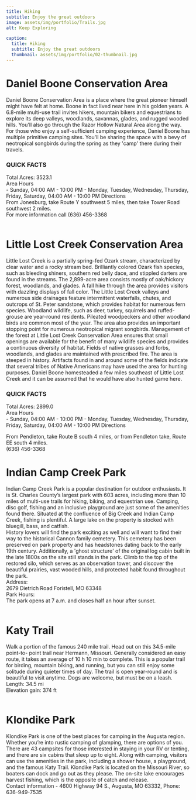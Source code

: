 ```yaml
---
title: Hiking
subtitle: Enjoy the great outdoors
image: assets/img/portfolio/Trails.jpg
alt: Keep Exploring

caption:
  title: Hiking
  subtitle: Enjoy the great outdoors
  thumbnail: assets/img/portfolio/02-thumbnail.jpg
---
```

<h1>Daniel Boone Conservation Area</h1>

Daniel Boone Conservation Area is a place where the great pioneer himself might have felt at
home. Boone in fact lived near here in his golden years. A 6.8-mile multi-use trail invites hikers,
mountain bikers and equestrians to explore its deep valleys, woodlands, savannas, glades, and
rugged wooded hills. You'll also go through the Razor Hollow Natural Area along the way. For
those who enjoy a self-sufficient camping experience, Daniel Boone has multiple primitive
camping sites. You'll be sharing the space with a bevy of neotropical songbirds during the
spring as they 'camp' there during their travels.<br>

<h3>QUICK FACTS</h3>
Total Acres: 3523.1<br>
Area Hours<br>
- Sunday, 04:00 AM - 10:00 PM
- Monday, Tuesday, Wednesday, Thursday, Friday, Saturday, 04:00 AM - 10:00 PM
Directions<br>
From Jonesburg, take Route Y southwest 5 miles, then take Tower Road southwest 2 miles.<br>
For more information call
(636) 456-3368<br><br>

<h1>Little Lost Creek Conservation Area</h1>
Little Lost Creek is a partially spring-fed Ozark stream, characterized by clear water and a rocky
stream bed. Brilliantly colored Ozark fish species, such as bleeding shiners, southern red belly
dace, and stippled darters are found in the streams. The 2,899-acre area consists mostly of
oak/hickory forest, woodlands, and glades. A fall hike through the area provides visitors with
dazzling displays of fall color. The Little Lost Creek valleys and numerous side drainages feature
intermittent waterfalls, chutes, and outcrops of St. Peter sandstone, which provides habitat for
numerous fern species. Woodland wildlife, such as deer, turkey, squirrels and ruffed-grouse are
year-round residents. Pileated woodpeckers and other woodland birds are common most of the
year. The area also provides an important stopping point for numerous neotropical migrant
songbirds. Management of the forest at Little Lost Creek Conservation Area ensures that small
openings are available for the benefit of many wildlife species and provides a continuous
diversity of habitat. Fields of native grasses and forbs, woodlands, and glades are maintained
with prescribed fire. The area is steeped in history. Artifacts found in and around some of the
fields indicate that several tribes of Native Americans may have used the area for hunting
purposes. Daniel Boone homesteaded a few miles southeast of Little Lost Creek and it can be
assumed that he would have also hunted game here.<br>
<h3>QUICK FACTS</h3>
Total Acres: 2899.0<br>
Area Hours<br>
- Sunday, 04:00 AM - 10:00 PM
- Monday, Tuesday, Wednesday, Thursday, Friday, Saturday, 04:00 AM - 10:00 PM
Directions<br>

From Pendleton, take Route B south 4 miles, or from Pendleton take, Route EE south 4 miles.<br>
(636) 456-3368

<h1>Indian Camp Creek Park</h1>
Indian Camp Creek Park is a popular destination for outdoor enthusiasts.
It is St. Charles County’s largest park with 603 acres, including more than
10 miles of multi-use trails for hiking, biking, and equestrian use. Camping,
disc golf, fishing and an inclusive playground are just some of the amenities
found there. Situated at the confluence of Big Creek and Indian Camp
Creek, fishing is plentiful. A large lake on the property is stocked with
bluegill, bass, and catfish.<br>
History lovers will find the park exciting as well and will want to find their
way to the historical Cannon family cemetery. This cemetery has been
preserved on park property and has headstones dating back to the early
19th century. Additionally, a 'ghost structure' of the original log cabin built
in the late 1800s on the site still stands in the park. Climb to the top of the
restored silo, which serves as an observation tower, and discover the
beautiful prairies, vast wooded hills, and protected habit found throughout
the park.<br>
Address:<br>
2679 Dietrich Road
Foristell, MO 63348<br>
Park Hours:<br>
The park opens at 7 a.m. and closes half an hour after sunset.<br><br>

<h1>Katy Trail</h1>
Walk a portion of the famous 240 mile trail. Head out on this 34.5-mile point-to-
point trail near Hermann, Missouri. Generally considered an easy route, it takes
an average of 10 h 10 min to complete. This is a popular trail for birding,
mountain biking, and running, but you can still enjoy some solitude during
quieter times of day. The trail is open year-round and is beautiful to visit
anytime. Dogs are welcome, but must be on a leash.<br>
Length: 34.5 mi<br>
Elevation gain: 374 ft<br><br>

<h1>Klondike Park</h1>
Klondike Park is one of the best places for camping in the Augusta region.
Whether you’re into rustic camping of glamping, there are options of you. There
are 43 campsites for those interested in staying in your RV or tenting, and there
are six cabins that sleep up to eight. Along with camping, visitors can use the
amenities in the park, including a shower house, a playground, and the famous
Katy Trail. Klondike Park is located on the Missouri River, so boaters can dock
and go out as they please. The on-site lake encourages harvest fishing, which is
the opposite of catch and release.<br> Contact information - 4600 Highway 94 S.,
Augusta, MO 63332, Phone: 636-949-7535
